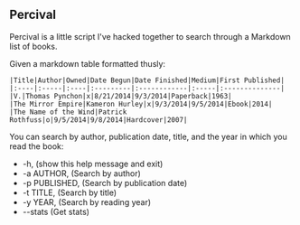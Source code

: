 ## Percival

Percival is a little script I've hacked together to search through a Markdown list of books.

Given a markdown table formatted thusly:

    |Title|Author|Owned|Date Begun|Date Finished|Medium|First Published|
    |:----|:-----|:----|:---------|:------------|:-----|:--------------|
    |V.|Thomas Pynchon|x|8/21/2014|9/3/2014|Paperback|1963|
    |The Mirror Empire|Kameron Hurley|x|9/3/2014|9/5/2014|Ebook|2014|
    |The Name of the Wind|Patrick Rothfuss|o|9/5/2014|9/8/2014|Hardcover|2007|

You can search by author, publication date, title, and the year in which you read the book:

  - -h, (show this help message and exit)
  - -a AUTHOR, (Search by author)
  - -p PUBLISHED, (Search by publication date)
  - -t TITLE, (Search by title)
  - -y YEAR, (Search by reading year)
  - --stats (Get stats)

